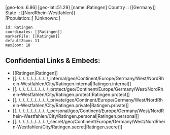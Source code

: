 ﻿---
location: [51.29,6.86] 
mapzoom: [7,12] 
mapmarker: city 
type: City
tags:
- geo/City


SpocWebEntityId: 33646
isDeleted: false
confidential: public

---
[geo-lon::6.86] 
[geo-lat::51.29] 
[name::Ratingen] 
Country :: [[Germany]]  
State :: [[NordRhein-Westfahlen]]  
[Population::] 
[Unknown::] 


```leaflet
id: Ratingen
coordinates: [[Ratingen]] 
markerFile: [[Ratingen]] 
defaultZoom: 11 
maxZoom: 18
```


## Confidential Links & Embeds: 
- [[Ratingen|Ratingen]]  
- [[../../../../../../../../_internal/geo/Continent/Europe/Germany/West/NordRhein-Westfahlen/City/Ratingen.internal|Ratingen.internal]] 
- [[../../../../../../../../_protect/geo/Continent/Europe/Germany/West/NordRhein-Westfahlen/City/Ratingen.protect|Ratingen.protect]] 
- [[../../../../../../../../_private/geo/Continent/Europe/Germany/West/NordRhein-Westfahlen/City/Ratingen.private|Ratingen.private]] 
- [[../../../../../../../../_personal/geo/Continent/Europe/Germany/West/NordRhein-Westfahlen/City/Ratingen.personal|Ratingen.personal]] 
- [[../../../../../../../../_secret/geo/Continent/Europe/Germany/West/NordRhein-Westfahlen/City/Ratingen.secret|Ratingen.secret]] 
